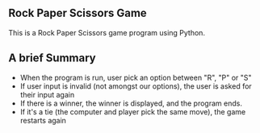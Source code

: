 ## Rock Paper Scissors Game
This is a Rock Paper Scissors game program using Python.

## A brief Summary

- When the program is run, user pick an option between "R", "P" or "S"
- If user input is invalid (not amongst our options), the user is asked for their input again
- If there is a winner, the winner is displayed, and the program ends. 
- If it's a tie (the computer and player pick the same move), the game restarts again